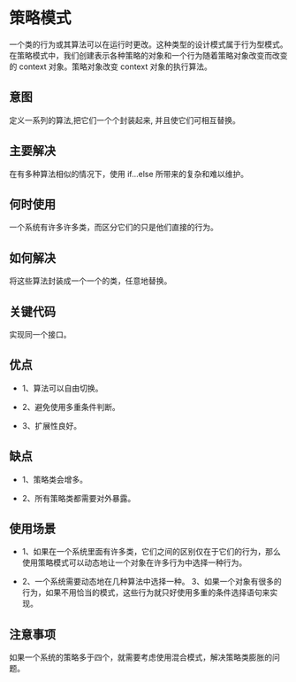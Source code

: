 # 策略模式

一个类的行为或其算法可以在运行时更改。这种类型的设计模式属于行为型模式。
在策略模式中，我们创建表示各种策略的对象和一个行为随着策略对象改变而改变的 context 对象。策略对象改变 context 对象的执行算法。

## 意图

定义一系列的算法,把它们一个个封装起来, 并且使它们可相互替换。

## 主要解决

在有多种算法相似的情况下，使用 if...else 所带来的复杂和难以维护。

## 何时使用

一个系统有许多许多类，而区分它们的只是他们直接的行为。

## 如何解决

将这些算法封装成一个一个的类，任意地替换。

## 关键代码

实现同一个接口。

## 优点

- 1、算法可以自由切换。 

- 2、避免使用多重条件判断。 

- 3、扩展性良好。

## 缺点

- 1、策略类会增多。 

- 2、所有策略类都需要对外暴露。

## 使用场景

- 1、如果在一个系统里面有许多类，它们之间的区别仅在于它们的行为，那么使用策略模式可以动态地让一个对象在许多行为中选择一种行为。 

- 2、一个系统需要动态地在几种算法中选择一种。 3、如果一个对象有很多的行为，如果不用恰当的模式，这些行为就只好使用多重的条件选择语句来实现。

## 注意事项

如果一个系统的策略多于四个，就需要考虑使用混合模式，解决策略类膨胀的问题。
